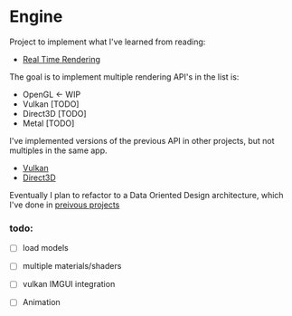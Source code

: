 # Engine

Project to implement what I've learned from reading:
 - [Real Time Rendering](https://www.realtimerendering.com/)
  
The goal is to implement multiple rendering API's in the list is:
 - OpenGL <- WIP
 - Vulkan [TODO]
 - Direct3D [TODO]
 - Metal [TODO]

I've implemented versions of the previous API in other projects, but not multiples in the same app.
- [Vulkan](https://github.com/andresfelipemendez/VulkanTesting)
- [Direct3D](https://github.com/andresfelipemendez/DODE)

Eventually I plan to refactor to a Data Oriented Design architecture, which I've done in [preivous projects](https://github.com/andresfelipemendez/C-D3D11-Engine)

### todo:
- [ ] load models
- [ ] multiple materials/shaders
- [ ] vulkan IMGUI integration
- [ ] Animation
 